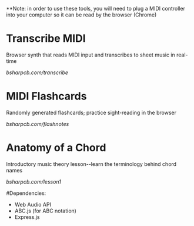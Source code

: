 **Note: in order to use these tools, you will need to plug a MIDI controller into your computer so it can be read by the browser (Chrome)

# Transcribe MIDI
Browser synth that reads MIDI input and transcribes to sheet music in real-time

*bsharpcb.com/transcribe*

# MIDI Flashcards
Randomly generated flashcards; practice sight-reading in the browser

*bsharpcb.com/flashnotes*

# Anatomy of a Chord
Introductory music theory lesson--learn the terminology behind chord names

*bsharpcb.com/lesson1*




#Dependencies:
- Web Audio API
- ABC.js (for ABC notation)
- Express.js 
